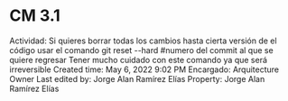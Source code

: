 # CM 3.1

Actividad: Si quieres borrar todas los cambios hasta cierta versión de el código usar el comando git reset --hard #numero del commit al que se quiere regresar 
Tener mucho cuidado con este comando ya que será irreversible
Created time: May 6, 2022 9:02 PM
Encargado: Arquitecture Owner
Last edited by: Jorge Alan Ramírez Elías
Property: Jorge Alan Ramírez Elías
